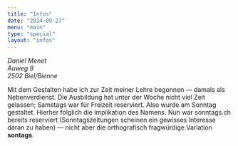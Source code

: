 ```yaml
---
title: "Infos"
date: "2014-09-27"
menu: "main"
type: "special"
layout: "infos"
---
```


<address>
Daniel Menet<br>
Auweg 8<br>
2502 Biel/Bienne
</address>

Mit dem Gestalten habe ich zur Zeit meiner Lehre begonnen &mdash; damals als Nebenverdienst.
Die Ausbildung hat unter der Woche nicht viel Zeit gelassen; Samstags war für Freizeit reserviert.
Also wurde am Sonntag gestaltet. Hierher folglich die Implikation des Namens. Nun war sonntags.ch
bereits reserviert (Sonntagszeitungen scheinen ein gewisses Interesse daran zu haben) &mdash;
nicht aber die orthografisch fragwürdige Variation
<b>sontags</b>.
